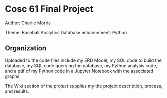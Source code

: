 # Cosc 61 Final Project
Author: Charlie Morris

Theme: Baseball Analytics
Database enhancement: Python

## Organization
Uploaded to the code files include my ERD Model, my SQL code to build the database, my SQL code querying the database, my Python analysis code, and a pdf of my Python code in a Jupyter Notebook with the associated graphs <br>

The Wiki section of the project supplies my the project description, process, and results. 
